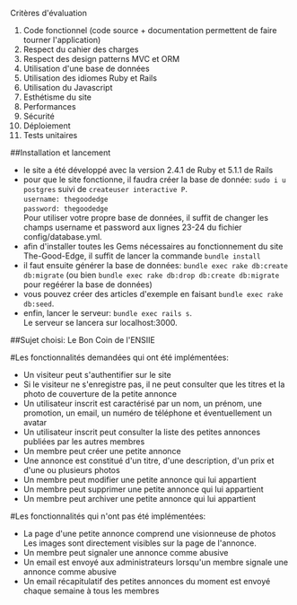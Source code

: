 Critères d'évaluation
1. Code fonctionnel (code source + documentation permettent de faire tourner l'application)
2. Respect du cahier des charges
3. Respect des design patterns MVC et ORM
4. Utilisation d'une base de données
5. Utilisation des idiomes Ruby et Rails
6. Utilisation du Javascript
7. Esthétisme du site
8. Performances
9. Sécurité
10. Déploiement
11. Tests unitaires


##Installation et lancement
- le site a été développé avec la version 2.4.1 de Ruby et 5.1.1 de Rails
- pour que le site fonctionne, il faudra créer la base de donnée: `sudo ­i ­u postgres` suivi de `createuser ­­interactive ­P`.<br>
	`username: thegoodedge`<br>
	`password: thegoodedge`<br>
Pour utiliser votre propre base de données, il suffit de changer les champs username et password aux lignes 23-24 du fichier config/database.yml.
- afin d'installer toutes les Gems nécessaires au fonctionnement du site The-Good-Edge, il suffit de lancer la commande `bundle install`
- il faut ensuite générer la base de données: `bundle exec rake db:create db:migrate` (ou bien `bundle exec rake db:drop db:create db:migrate` pour regéérer la base de données)
- vous pouvez créer des articles d'exemple en faisant `bundle exec rake db:seed`.
- enfin, lancer le serveur: `bundle exec rails s`.<br>
Le serveur se lancera sur localhost:3000.


##Sujet choisi: Le Bon Coin de l'ENSIIE

#Les fonctionnalités demandées qui ont été implémentées:
- Un visiteur peut s'authentifier sur le site
- Si le visiteur ne s'enregistre pas, il ne peut consulter que les titres et la photo de couverture de la petite annonce
- Un utilisateur inscrit est caractérisé par un nom, un prénom, une promotion, un email, un numéro de téléphone et éventuellement un avatar
- Un utilisateur inscrit peut consulter la liste des petites annonces publiées par les autres membres
- Un membre peut créer une petite annonce
- Une annonce est constitué d'un titre, d'une description, d'un prix et d'une ou plusieurs photos
- Un membre peut modifier une petite annonce qui lui appartient
- Un membre peut supprimer une petite annonce qui lui appartient
- Un membre peut archiver une petite annonce qui lui appartient

#Les fonctionnalités qui n'ont pas été implémentées:
- La page d'une petite annonce comprend une visionneuse de photos<br>
Les images sont directement visibles sur la page de l'annonce.
- Un membre peut signaler une annonce comme abusive
- Un email est envoyé aux administrateurs lorsqu'un membre signale une annonce comme abusive
- Un email récapitulatif des petites annonces du moment est envoyé chaque semaine à tous les membres

